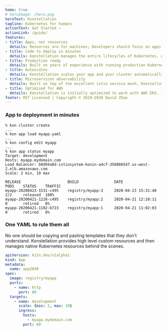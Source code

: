 ```yaml
---
home: true
# heroImage: /hero.png
heroText: Konstellation
tagline: Kubernetes for humans
actionText: Get Started →
actionLink: /guide/
features:
- title: Apps, not resources
  details: Resources are for machines; Developers should focus on apps. A single app.yaml captures everything that's needed to host your app. Konstellation takes care of all the rest.
- title: Code to deploy in minutes
  details: Konstellation manages the entire lifecycles of Kubernetes, giving you a heroku-like experience on your own infrastructure. New apps are deployed in minutes with minimal configuration.
- title: Production ready
  details: Built on years of experience with running production Kubernetes clusters. Konstellation uses the best of breed components to provide an integrated stack
- title: Autoscales
  details: Konstellation scales your app and your cluster automatically depends on traffic. Define your desired resource utilization and the rest is taken care of automatically.
- title: Microservices observability
  details: Built on top of the excellent istio service mesh, Konstellation gives you advanced controls over different versions of your apps. It lets you peek into the traffic flow and troubleshoot issues early on.
- title: Optimized for AWS
  details: Konstellation is initially optimized to work with AWS EKS. It utilizes native ALB load balancers to automatically terminate SSL traffic
footer: MIT Licensed | Copyright © 2019-2020 David Zhao
---
```

### App to deployment in minutes
```
% kon cluster create
...
% kon app load myapp.yaml
...
% kon config edit myapp
...
% kon app status myapp
Target: development
Hosts: myapp.mydomain.com
Load Balancer: b0d94a8d-istiosystem-konin-a4cf-358886547.us-west-2.elb.amazonaws.com
Scale: 2 min, 10 max

RELEASE                     BUILD                DATE                   PODS    STATUS    TRAFFIC
myapp-20200423-1531-c495    registry/myapp:3     2020-04-23 15:31:40    2/2     released  100%
myapp-20200421-1228-c495    registry/myapp:2     2020-04-21 12:28:11    0       retired   0%
myapp-20200421-1102-b723    registry/myapp:1     2020-04-21 11:02:03    0       retired   0%
```

### One YAML to rule them all
No one should be copying and pasting templates that they don't understand. Konstellation provides high level custom resources and then manages native Kubernetes resources behind the scenes.
```yaml
apiVersion: k11n.dev/v1alpha1
kind: App
metadata:
  name: app2048
spec:
  image: registry/myapp
  ports:
    - name: http
      port: 80
  targets:
    - name: development
      scale: {min: 2, max: 10}
      ingress:
        hosts:
          - myapp.mydomain.com
        port: 80
```